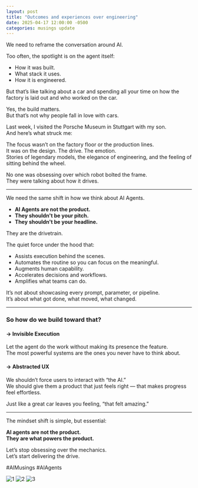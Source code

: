 ```yaml
---
layout: post
title: "Outcomes and experiences over engineering"
date: 2025-04-17 12:00:00 -0500
categories: musings update
---
```


We need to reframe the conversation around AI.

Too often, the spotlight is on the agent itself:

- How it was built.
- What stack it uses.
- How it is engineered.

But that’s like talking about a car and spending all your time on how the factory is laid out and who worked on the car.

Yes, the build matters.  
But that’s not why people fall in love with cars.

Last week, I visited the Porsche Museum in Stuttgart with my son.  
And here’s what struck me:

The focus wasn’t on the factory floor or the production lines.  
It was on the design. The drive. The emotion.  
Stories of legendary models, the elegance of engineering, and the feeling of sitting behind the wheel.

No one was obsessing over which robot bolted the frame.  
They were talking about how it drives.

---

We need the same shift in how we think about AI Agents.

- **AI Agents are not the product.**
- **They shouldn't be your pitch.**
- **They shouldn't be your headline.**

They are the drivetrain.  

The quiet force under the hood that:

- Assists execution behind the scenes.
- Automates the routine so you can focus on the meaningful.
- Augments human capability.
- Accelerates decisions and workflows.
- Amplifies what teams can do.

It’s not about showcasing every prompt, parameter, or pipeline.  
It’s about what got done, what moved, what changed.

---

### So how do we build toward that?

#### → Invisible Execution  
Let the agent do the work without making its presence the feature.  
The most powerful systems are the ones you never have to think about.

#### → Abstracted UX  
We shouldn’t force users to interact with “the AI.”  
We should give them a product that just feels right — that makes progress feel effortless.

Just like a great car leaves you feeling, “that felt amazing.”

---

The mindset shift is simple, but essential:  

**AI agents are not the product.  
They are what powers the product.**

Let’s stop obsessing over the mechanics.  
Let’s start delivering the drive.

#AIMusings #AIAgents

![1](https://media.licdn.com/dms/image/v2/D4E22AQEce2cRGo5HZw/feedshare-shrink_800/B4EZZDXinbHYAk-/0/1744886967629?e=2147483647&v=beta&t=KjUM-wpeBpH7HVp5w6VWIByYDA1OyqKyp6OceZOO35g)
![2](https://media.licdn.com/dms/image/v2/D4E22AQEZmaA6eG_i4w/feedshare-shrink_800/B4EZZDXiofHEAg-/0/1744886967230?e=2147483647&v=beta&t=j3F44PX1qEAT7ddhEf2p5V4_kmPGNpnaM_ppwvqdTQ4)
![3](https://media.licdn.com/dms/image/v2/D4E22AQHO65FFF8OxKw/feedshare-shrink_2048_1536/B4EZZDXiorHMAo-/0/1744886967304?e=2147483647&v=beta&t=hT3Bg8h3ilJC2YLxkHh_wgHF-e5SC5CkpIgRJDWkhjQ)

